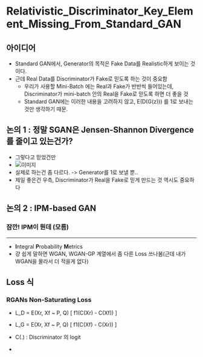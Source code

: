 # Relativistic_Discriminator_Key_Element_Missing_From_Standard_GAN #

## 아이디어 ##
- Standard GAN에서, Generator의 목적은 Fake Data를 Realistic하게 보이는 것이다.
- 근데 Real Data를 Discriminator가 Fake로 믿도록 하는 것이 중요함
    - 우리가 사용할 Mini-Batch 에는 Real과 Fake가 반반씩 들어있는데,
    Discriminator가 mini-batch 안의 Real을 Fake로 믿도록 하면 더 좋을 것
    - Standard GAN에는 이러한 내용을 고려하지 않고, E(D(G(z))) 를 1로 보내는 것만 생각하기 때문.

## 논의 1 : 정말 SGAN은 Jensen-Shannon Divergence를 줄이고 있는건가? ##
- 그렇다고 믿었건만
- ![이미지](https://ajolicoeur.files.wordpress.com/2018/06/figure1-1.png?w=1312)
- 실제로 하는건 좀 다르다. -> Generator를 1로 보낼 뿐..
- 제일 좋은건 우측, Discriminator가 Real을 Fake로 믿게 만드는 것 역시도 중요하다

## 논의 2 : IPM-based GAN ##
### 잠깐! IPM이 뭔데 (모름) ###
---
- **I**ntegral **P**robability **M**etrics
- 걍 쉽게 말하면 WGAN, WGAN-GP 계열에서 좀 다른 Loss 쓰나봄(근데 내가 WGAN을 몰라서 더 적을게 없다)

## Loss 식 ##
### RGANs Non-Saturating Loss ###
- L_D = E(Xr, Xf ~ P, Q) [ f1(C(Xr) - C(Xf)) ]
- L_G = E(Xr, Xf ~ P, Q) [ f1(C(Xf) - C(Xr)) ]

- C(.) : Discriminator 의 logit
-